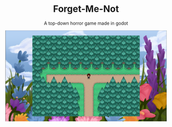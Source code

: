<h1 align=center>
  Forget-Me-Not
</h1>
<p align=center>
  A top-down horror game made in godot
</p>
<img src='https://github.com/Pengling1472/Forget-Me-Not/blob/main/Game/assets/Random/FMN%20Screenshot.png' align=center />
